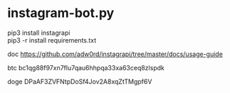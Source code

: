 # instagram-bot.py
pip3 install instagrapi<br/>
pip3 -r install requirements.txt

doc
https://github.com/adw0rd/instagrapi/tree/master/docs/usage-guide

btc
bc1qg88f97xn7flu7qau6hhpqa33xa63ceq8zlspdk

doge
DPaAF3ZVFNtpDoSf4Jov2A8xqZtTMgpf6V
